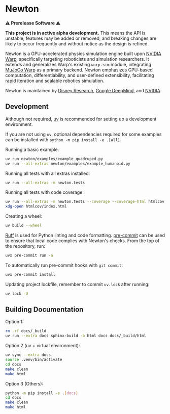 # Newton

**⚠️ Prerelease Software ⚠️**

**This project is in active alpha development.** This means the API is unstable, features may be added or removed, and breaking changes are likely to occur frequently and without notice as the design is refined.

Newton is a GPU-accelerated physics simulation engine built upon [NVIDIA Warp](https://github.com/NVIDIA/warp), specifically targeting roboticists and simulation researchers.
It extends and generalizes Warp's existing `warp.sim` module, integrating [MuJoCo Warp](https://github.com/google-deepmind/mujoco_warp) as a primary backend.
Newton emphasizes GPU-based computation, differentiability, and user-defined extensibility, facilitating rapid iteration and scalable robotics simulation.

Newton is maintained by [Disney Research](https://www.disneyresearch.com/), [Google DeepMind](https://deepmind.google/), and [NVIDIA](https://www.nvidia.com/).

## Development

Although not required, [uv](https://docs.astral.sh/uv/) is recommended for setting up a development environment.

If you are not using `uv`, optional dependencies required for some examples can be installed with `python -m pip install -e .[all]`.

Running a basic example:

```bash
uv run newton/examples/example_quadruped.py
uv run --all-extras newton/examples/example_humanoid.py
```

Running all tests with all extras installed:

```bash
uv run --all-extras -m newton.tests
```

Running all tests with code coverage:

```bash
uv run --all-extras -m newton.tests --coverage --coverage-html htmlcov
xdg-open htmlcov/index.html
```

Creating a wheel:

```bash
uv build --wheel
```

[Ruff](https://docs.astral.sh/ruff/) is used for Python linting and code formatting.
[pre-commit](https://pre-commit.com/) can be used to ensure that local code complies with Newton's checks.
From the top of the repository, run:

```bash
uvx pre-commit run -a
```

To automatically run pre-commit hooks with `git commit`:

```bash
uvx pre-commit install
```

Updating project lockfile, remember to commit `uv.lock` after running:

```bash
uv lock -U
```

## Building Documentation

Option 1:

```bash
rm -rf docs/_build
uv run --extra docs sphinx-build -b html docs docs/_build/html
```

Option 2 (uv + virtual environment):

```bash
uv sync --extra docs
source .venv/bin/activate
cd docs
make clean
make html
```

Option 3 (Others):

```bash
python -m pip install -e .[docs]
cd docs
make clean
make html
```
